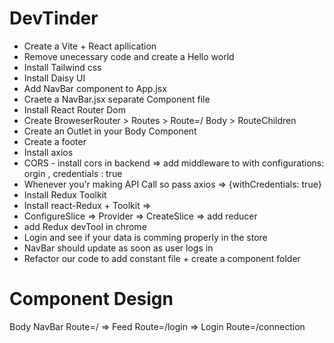 # DevTinder
- Create a Vite + React apllication
- Remove unecessary code and create a Hello world
- Install Tailwind css
- Install Daisy UI
- Add NavBar component to App.jsx
- Craete a NavBar.jsx separate Component file
- Install React Router Dom 
- Create BroweserRouter > Routes > Route=/ Body > RouteChildren
- Create an Outlet in your Body Component
- Create a footer 
- Install axios 
- CORS - install cors in backend => add middleware to with configurations: orgin , credentials : true
- Whenever you'r making API Call so pass axios =>  {withCredentials: true}
- Install Redux Toolkit 
- Install react-Redux  + Toolkit => 
- ConfigureSlice => Provider => CreateSlice => add reducer
- add Redux devTool in chrome
- Login and see if your data is comming properly in the store 
- NavBar should update as soon as user logs in 
- Refactor our code to add constant file + create a component folder







# Component Design
Body 
NavBar
Route=/ => Feed
Route=/login => Login
Route=/connection

